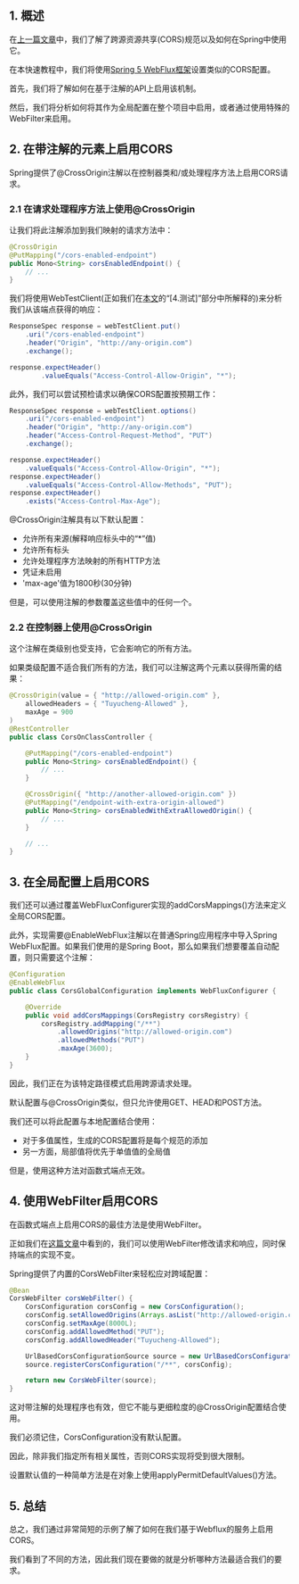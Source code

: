## 1. 概述

在[上一篇文章](https://www.baeldung.com/spring-cors)中，我们了解了跨源资源共享(CORS)规范以及如何在Spring中使用它。

在本快速教程中，我们将使用[Spring 5 WebFlux框架](https://docs.spring.io/spring/docs/current/spring-framework-reference/web-reactive.html)设置类似的CORS配置。

首先，我们将了解如何在基于注解的API上启用该机制。

然后，我们将分析如何将其作为全局配置在整个项目中启用，或者通过使用特殊的WebFilter来启用。

## 2. 在带注解的元素上启用CORS

Spring提供了@CrossOrigin注解以在控制器类和/或处理程序方法上启用CORS请求。

### 2.1 在请求处理程序方法上使用@CrossOrigin

让我们将此注解添加到我们映射的请求方法中：

```java
@CrossOrigin
@PutMapping("/cors-enabled-endpoint")
public Mono<String> corsEnabledEndpoint() {
    // ...
}
```

我们将使用WebTestClient(正如我们在[本文](https://www.baeldung.com/spring-5-functional-web)的“[4.测试]”部分中所解释的)来分析我们从该端点获得的响应：

```java
ResponseSpec response = webTestClient.put()
    .uri("/cors-enabled-endpoint")
    .header("Origin", "http://any-origin.com")
    .exchange();

response.expectHeader()
  		.valueEquals("Access-Control-Allow-Origin", "*");
```

此外，我们可以尝试预检请求以确保CORS配置按预期工作：

```java
ResponseSpec response = webTestClient.options()
    .uri("/cors-enabled-endpoint")
    .header("Origin", "http://any-origin.com")
    .header("Access-Control-Request-Method", "PUT")
    .exchange();

response.expectHeader()
  	.valueEquals("Access-Control-Allow-Origin", "*");
response.expectHeader()
  	.valueEquals("Access-Control-Allow-Methods", "PUT");
response.expectHeader()
  	.exists("Access-Control-Max-Age");
```

@CrossOrigin注解具有以下默认配置：

-   允许所有来源(解释响应标头中的“*”值)
-   允许所有标头
-   允许处理程序方法映射的所有HTTP方法
-   凭证未启用
-   'max-age'值为1800秒(30分钟)

但是，可以使用注解的参数覆盖这些值中的任何一个。

### 2.2 在控制器上使用@CrossOrigin

这个注解在类级别也受支持，它会影响它的所有方法。

如果类级配置不适合我们所有的方法，我们可以注解这两个元素以获得所需的结果：

```java
@CrossOrigin(value = { "http://allowed-origin.com" },
	allowedHeaders = { "Tuyucheng-Allowed" },
	maxAge = 900
)
@RestController
public class CorsOnClassController {

	@PutMapping("/cors-enabled-endpoint")
	public Mono<String> corsEnabledEndpoint() {
		// ...
	}

	@CrossOrigin({ "http://another-allowed-origin.com" })
	@PutMapping("/endpoint-with-extra-origin-allowed")
	public Mono<String> corsEnabledWithExtraAllowedOrigin() {
		// ...
	}

	// ...
}
```

## 3. 在全局配置上启用CORS

我们还可以通过覆盖WebFluxConfigurer实现的addCorsMappings()方法来定义全局CORS配置。

此外，实现需要@EnableWebFlux注解以在普通Spring应用程序中导入Spring WebFlux配置。如果我们使用的是Spring Boot，那么如果我们想要覆盖自动配置，则只需要这个注解：

```java
@Configuration
@EnableWebFlux
public class CorsGlobalConfiguration implements WebFluxConfigurer {

	@Override
	public void addCorsMappings(CorsRegistry corsRegistry) {
		corsRegistry.addMapping("/**")
			.allowedOrigins("http://allowed-origin.com")
			.allowedMethods("PUT")
			.maxAge(3600);
	}
}
```

因此，我们正在为该特定路径模式启用跨源请求处理。

默认配置与@CrossOrigin类似，但只允许使用GET、HEAD和POST方法。

我们还可以将此配置与本地配置结合使用：

-   对于多值属性，生成的CORS配置将是每个规范的添加
-   另一方面，局部值将优先于单值值的全局值

但是，使用这种方法对函数式端点无效。

## 4. 使用WebFilter启用CORS

在函数式端点上启用CORS的最佳方法是使用WebFilter。

正如我们在[这篇文章](https://www.baeldung.com/spring-webflux-filters)中看到的，我们可以使用WebFilter修改请求和响应，同时保持端点的实现不变。

Spring提供了内置的CorsWebFilter来轻松应对跨域配置：

```java
@Bean
CorsWebFilter corsWebFilter() {
    CorsConfiguration corsConfig = new CorsConfiguration();
    corsConfig.setAllowedOrigins(Arrays.asList("http://allowed-origin.com"));
    corsConfig.setMaxAge(8000L);
    corsConfig.addAllowedMethod("PUT");
    corsConfig.addAllowedHeader("Tuyucheng-Allowed");

    UrlBasedCorsConfigurationSource source = new UrlBasedCorsConfigurationSource();
    source.registerCorsConfiguration("/**", corsConfig);

    return new CorsWebFilter(source);
}
```

这对带注解的处理程序也有效，但它不能与更细粒度的@CrossOrigin配置结合使用。

我们必须记住，CorsConfiguration没有默认配置。

因此，除非我们指定所有相关属性，否则CORS实现将受到很大限制。

设置默认值的一种简单方法是在对象上使用applyPermitDefaultValues()方法。

## 5. 总结

总之，我们通过非常简短的示例了解了如何在我们基于Webflux的服务上启用CORS。

我们看到了不同的方法，因此我们现在要做的就是分析哪种方法最适合我们的要求。